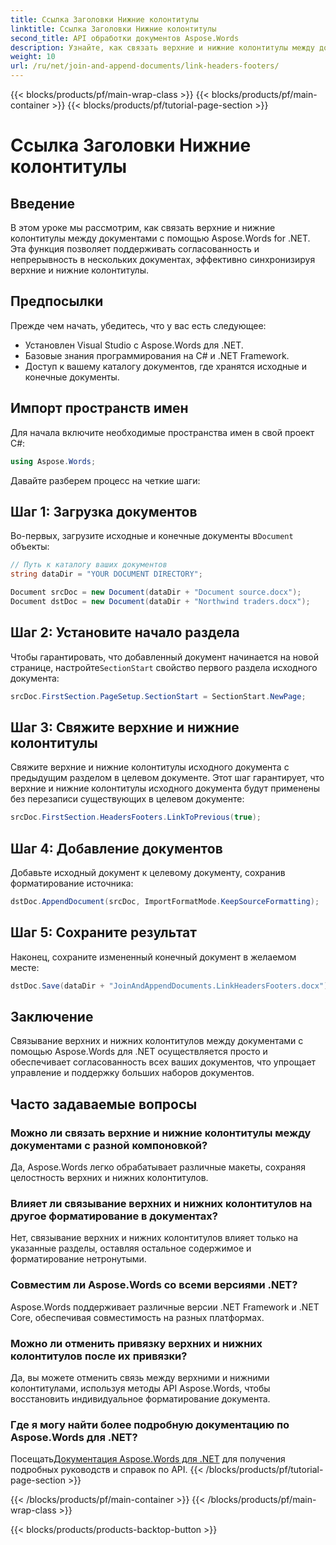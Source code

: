 ```yaml
---
title: Ссылка Заголовки Нижние колонтитулы
linktitle: Ссылка Заголовки Нижние колонтитулы
second_title: API обработки документов Aspose.Words
description: Узнайте, как связать верхние и нижние колонтитулы между документами в Aspose.Words для .NET. Обеспечьте согласованность и целостность форматирования без усилий.
weight: 10
url: /ru/net/join-and-append-documents/link-headers-footers/
---
```


{{< blocks/products/pf/main-wrap-class >}}
{{< blocks/products/pf/main-container >}}
{{< blocks/products/pf/tutorial-page-section >}}

# Ссылка Заголовки Нижние колонтитулы

## Введение

В этом уроке мы рассмотрим, как связать верхние и нижние колонтитулы между документами с помощью Aspose.Words for .NET. Эта функция позволяет поддерживать согласованность и непрерывность в нескольких документах, эффективно синхронизируя верхние и нижние колонтитулы.

## Предпосылки

Прежде чем начать, убедитесь, что у вас есть следующее:

- Установлен Visual Studio с Aspose.Words для .NET.
- Базовые знания программирования на C# и .NET Framework.
- Доступ к вашему каталогу документов, где хранятся исходные и конечные документы.

## Импорт пространств имен

Для начала включите необходимые пространства имен в свой проект C#:

```csharp
using Aspose.Words;
```

Давайте разберем процесс на четкие шаги:

## Шаг 1: Загрузка документов

 Во-первых, загрузите исходные и конечные документы в`Document` объекты:

```csharp
// Путь к каталогу ваших документов
string dataDir = "YOUR DOCUMENT DIRECTORY";

Document srcDoc = new Document(dataDir + "Document source.docx");
Document dstDoc = new Document(dataDir + "Northwind traders.docx");
```

## Шаг 2: Установите начало раздела

 Чтобы гарантировать, что добавленный документ начинается на новой странице, настройте`SectionStart` свойство первого раздела исходного документа:

```csharp
srcDoc.FirstSection.PageSetup.SectionStart = SectionStart.NewPage;
```

## Шаг 3: Свяжите верхние и нижние колонтитулы

Свяжите верхние и нижние колонтитулы исходного документа с предыдущим разделом в целевом документе. Этот шаг гарантирует, что верхние и нижние колонтитулы исходного документа будут применены без перезаписи существующих в целевом документе:

```csharp
srcDoc.FirstSection.HeadersFooters.LinkToPrevious(true);
```

## Шаг 4: Добавление документов

Добавьте исходный документ к целевому документу, сохранив форматирование источника:

```csharp
dstDoc.AppendDocument(srcDoc, ImportFormatMode.KeepSourceFormatting);
```

## Шаг 5: Сохраните результат

Наконец, сохраните измененный конечный документ в желаемом месте:

```csharp
dstDoc.Save(dataDir + "JoinAndAppendDocuments.LinkHeadersFooters.docx");
```

## Заключение

Связывание верхних и нижних колонтитулов между документами с помощью Aspose.Words для .NET осуществляется просто и обеспечивает согласованность всех ваших документов, что упрощает управление и поддержку больших наборов документов.

## Часто задаваемые вопросы

### Можно ли связать верхние и нижние колонтитулы между документами с разной компоновкой?
Да, Aspose.Words легко обрабатывает различные макеты, сохраняя целостность верхних и нижних колонтитулов.

### Влияет ли связывание верхних и нижних колонтитулов на другое форматирование в документах?
Нет, связывание верхних и нижних колонтитулов влияет только на указанные разделы, оставляя остальное содержимое и форматирование нетронутыми.

### Совместим ли Aspose.Words со всеми версиями .NET?
Aspose.Words поддерживает различные версии .NET Framework и .NET Core, обеспечивая совместимость на разных платформах.

### Можно ли отменить привязку верхних и нижних колонтитулов после их привязки?
Да, вы можете отменить связь между верхними и нижними колонтитулами, используя методы API Aspose.Words, чтобы восстановить индивидуальное форматирование документа.

### Где я могу найти более подробную документацию по Aspose.Words для .NET?
 Посещать[Документация Aspose.Words для .NET](https://reference.aspose.com/words/net/) для получения подробных руководств и справок по API.
{{< /blocks/products/pf/tutorial-page-section >}}

{{< /blocks/products/pf/main-container >}}
{{< /blocks/products/pf/main-wrap-class >}}

{{< blocks/products/products-backtop-button >}}
